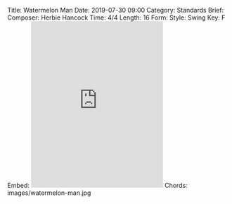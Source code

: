 Title: Watermelon Man
Date: 2019-07-30 09:00
Category: Standards
Brief:
Composer: Herbie Hancock
Time: 4/4
Length: 16
Form:
Style: Swing
Key: F
Embed: <iframe src="https://open.spotify.com/embed/user/thatdavidmiller/playlist/2TnIB8ALbdgSkcldSUqG7a" width="300" height="380" frameborder="0" allowtransparency="true" allow="encrypted-media"></iframe>
Chords: images/watermelon-man.jpg
